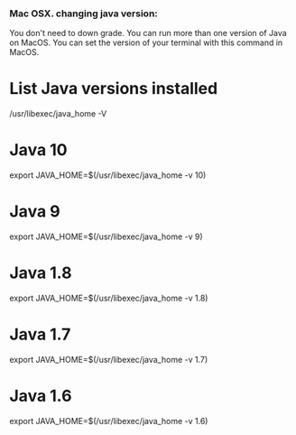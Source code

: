 ### Mac OSX. changing java version:

You don't need to down grade. You can run more than one version of Java on MacOS. You can set the version of your terminal with this command in MacOS.

# List Java versions installed
/usr/libexec/java_home -V

# Java 10
export JAVA_HOME=$(/usr/libexec/java_home -v 10)

# Java 9
export JAVA_HOME=$(/usr/libexec/java_home -v 9)

# Java 1.8
export JAVA_HOME=$(/usr/libexec/java_home -v 1.8)

# Java 1.7
export JAVA_HOME=$(/usr/libexec/java_home -v 1.7)

# Java 1.6
export JAVA_HOME=$(/usr/libexec/java_home -v 1.6)
